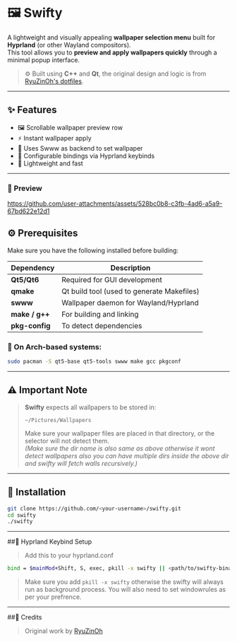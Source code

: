 # 🖼️ Swifty

A lightweight and visually appealing **wallpaper selection menu** built for **Hyprland** (or other Wayland compositors).  
This tool allows you to **preview and apply wallpapers quickly** through a minimal popup interface.

> ⚙️ Built using **C++** and **Qt**, the original design and logic is from [RyuZinOh's dotfiles](https://github.com/RyuZinOh/.dotfiles).

---

## ✨ Features

- 🖼️ Scrollable wallpaper preview row  
- ⚡ Instant wallpaper apply  
- 🔧 Uses Swww as backend to set wallpaper   
- 🔧 Configurable bindings via Hyprland keybinds  
- 🧩 Lightweight and fast  

---

### 🧭 Preview

https://github.com/user-attachments/assets/528bc0b8-c3fb-4ad6-a5a9-67bd622e12d1




## ⚙️ Prerequisites

Make sure you have the following installed before building:

| Dependency | Description |
|-------------|-------------|
| **Qt5/Qt6** | Required for GUI development |
| **qmake** | Qt build tool (used to generate Makefiles) |
| **swww** | Wallpaper daemon for Wayland/Hyprland |
| **make / g++** | For building and linking |
| **pkg-config** | To detect dependencies |

### 🧩 On Arch-based systems:
```bash
sudo pacman -S qt5-base qt5-tools swww make gcc pkgconf
```
---

## ⚠️ Important Note

> **Swifty** expects all wallpapers to be stored in:  
> ```
> ~/Pictures/Wallpapers
> ```
> Make sure your wallpaper files are placed in that directory, or the selector will not detect them.  
> *(Make sure the dir name is also same as above otherwise it wont detect wallpapers also you can have multiple dirs inside the above dir and swifty will fetch walls recursively.)*
---
## 🔧 Installation

```bash
git clone https://github.com/<your-username>/swifty.git
cd swifty
./swifty
```
---
##🧩 Hyprland Keybind Setup
> Add this to your hyprland.conf
```bash
bind = $mainMod+Shift, S, exec, pkill -x swifty || <path/to/swifty-binary>
```
> Make sure you add `pkill -x swifty` otherwise the swifty will always run as background process.
> You will also need to set windowrules as per your prefrence.

---
##🙌 Credits
> Original work by [RyuZinOh](https://github.com/RyuZinOh)
